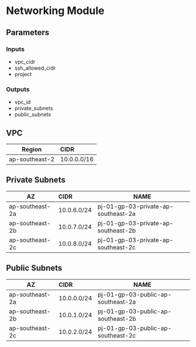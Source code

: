 # Networking Module

## Parameters
### Inputs
- vpc_cidr
- ssh_allowed_cidr
- project

### Outputs
- vpc_id
- private_subnets
- public_subnets

## VPC
| Region         |  CIDR         |
|----------------|:--------------|
| ap-southeast-2 |  10.0.0.0/16  |

## Private Subnets
| AZ              |  CIDR         | NAME
|-----------------|:--------------|-------------------------------------|
| ap-southeast-2a |  10.0.6.0/24  | pj-01-gp-03-private-ap-southeast-2a |
| ap-southeast-2b |  10.0.7.0/24  | pj-01-gp-03-private-ap-southeast-2b |
| ap-southeast-2c |  10.0.8.0/24  | pj-01-gp-03-private-ap-southeast-2c |

## Public Subnets
| AZ              |  CIDR         | NAME
|-----------------|:--------------|-------------------------------------|
| ap-southeast-2a |  10.0.0.0/24  | pj-01-gp-03-public-ap-southeast-2a  |
| ap-southeast-2b |  10.0.1.0/24  | pj-01-gp-03-public-ap-southeast-2b  |
| ap-southeast-2c |  10.0.2.0/24  | pj-01-gp-03-public-ap-southeast-2c  |
